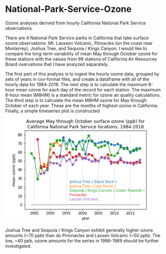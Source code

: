 # National-Park-Service-Ozone
Ozone analyses derived from hourly California National Park Service observations

There are 4 National Park Service parks in California that take surface ozone observations: 
Mt. Lasssen Volcanic, Pinnacles (on the coast near Monterrey), Joshua Tree, and Sequoia / Kings Canyon. 
I would like to compare the long-term variability of mean May through October ozone for these stations
with the values from 98 stations of California Air Resources Board oservations that I have analyzed separately.

The first part of this analysis is to ingest the hourly ozone data, grouped by sets of years in csv-format files,
and create a dataframe with all of the hourly data for 1984-2018.  The next step is to calculate the maximum 8-hour
mean ozone for each day of the record for each station.  The maximum 8-hour mean (M8HM) is a standard metric for ozone air
quality calculations.  The third step is to calculate the mean M8HM ozone for May through October of each year.
These are the months of highest ozone in California.  Finally, a simple timeseries plot is constructed 

<!-- ![alt text](https://github.com/ToddMitchellGH/National-Park-Service-Ozone/blob/master/ozonecamaythroughoctober.png) -->
<img src="ozonecamaythroughoctober.png" width=750>

Joshua Tree and Sequoia / Kings Canyon exhibit generally higher ozone amounts (~70 ppb) than do Pinnnacles and Lassen Volcanic (~50 ppb).  The low, ~40 ppb, ozone amounts for the series in 1986-1989 should be further investigated.
